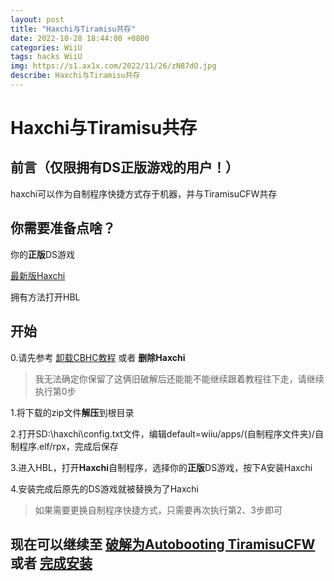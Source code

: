 ```yaml
---
layout: post
title: "Haxchi与Tiramisu共存"
date: 2022-10-28 18:44:00 +0800
categories: WiiU
tags: hacks WiiU
img: https://s1.ax1x.com/2022/11/26/zN87dO.jpg
describe: Haxchi与Tiramisu共存
---
```


# Haxchi与Tiramisu共存

## 前言（仅限拥有DS正版游戏的用户！）

haxchi可以作为自制程序快捷方式存于机器，并与TiramisuCFW共存

## 你需要准备点啥？

你的**正版**DS游戏

[最新版Haxchi](https://github.com/FIX94/haxchi/releases/download/v2.5u2_v1.6/Haxchi_v2.5u2.zip)

拥有方法打开HBL

## 开始

0.请先参考 [卸载CBHC教程](https://littlefive233.github.io/wiiu/2022/05/27/uninstall-CBHC.html) 或者 **删除Haxchi** 

> 我无法确定你保留了这俩旧破解后还能能不能继续跟着教程往下走，请继续执行第0步

1.将下载的zip文件**解压**到根目录

2.打开SD:\\haxchi\config.txt文件，编辑default=wiiu/apps/(自制程序文件夹)/自制程序.elf/rpx，完成后保存

3.进入HBL，打开**Haxchi**自制程序，选择你的**正版**DS游戏，按下A安装Haxchi

4.安装完成后原先的DS游戏就被替换为了Haxchi

> 如果需要更换自制程序快捷方式，只需要再次执行第2、3步即可

## 现在可以继续至 [破解为Autobooting TiramisuCFW](https://littlefive233.github.io/wiiu/2022/05/26/Autobooting-Tiramisu.html) 或者 [完成安装](https://littlefive233.github.io/wiiu/2022/05/27/finish-install.html)
